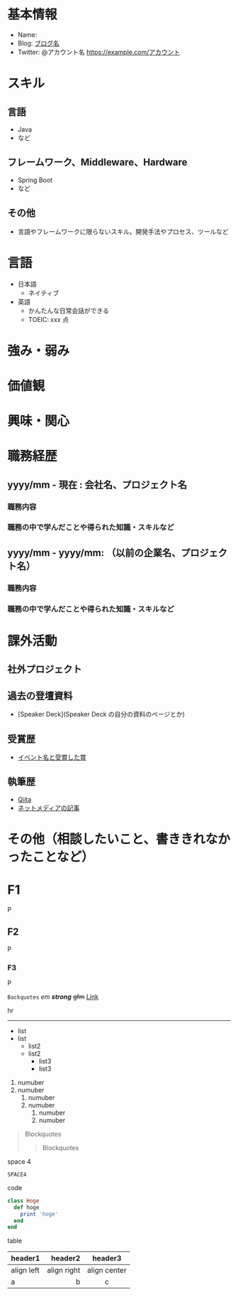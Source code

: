 # 基本情報

- Name:
- Blog: [ブログ名](http://example.com)
- Twitter: @アカウント名 https://example.com/アカウント

# スキル

## 言語

- Java
- など

## フレームワーク、Middleware、Hardware

- Spring Boot
- など

## その他

- 言語やフレームワークに限らないスキル。開発手法やプロセス、ツールなど

# 言語

- 日本語
  - ネイティブ
- 英語
  - かんたんな日常会話ができる
  - TOEIC: xxx 点

# 強み・弱み

# 価値観

# 興味・関心

# 職務経歴

## yyyy/mm - 現在 : 会社名、プロジェクト名

### 職務内容

### 職務の中で学んだことや得られた知識・スキルなど

## yyyy/mm - yyyy/mm: （以前の企業名、プロジェクト名）

### 職務内容

### 職務の中で学んだことや得られた知識・スキルなど

# 課外活動

## 社外プロジェクト

## 過去の登壇資料

- [Speaker Deck](Speaker Deck の自分の資料のページとか)

## 受賞歴

- [イベント名と受賞した賞](イベントのランディングページのリンクや、結果がわかる記事など)

## 執筆歴

- [Qiita](Qiitaの自分のプロフィールのリンクとか)
- [ネットメディアの記事](記事のリンクとか)

# その他（相談したいこと、書ききれなかったことなど）

# F1

P

## F2

P

### F3

P

`Backquotes`
_em_
**_strong_**
~~gfm~~
[Link](https://google.com/)

hr

---

- list
- list
  - list2
  - list2
    - list3
    - list3

1. numuber
1. numuber
   1. numuber
   1. numuber
      1. numuber
      1. numuber

> Blockquotes
>
> > Blockquotes

space 4

    SPACE4

code

```ruby
class Hoge
  def hoge
    print 'hoge'
  end
end
```

table

| header1    |     header2 |   header3    |
| :--------- | ----------: | :----------: |
| align left | align right | align center |
| a          |           b |      c       |
